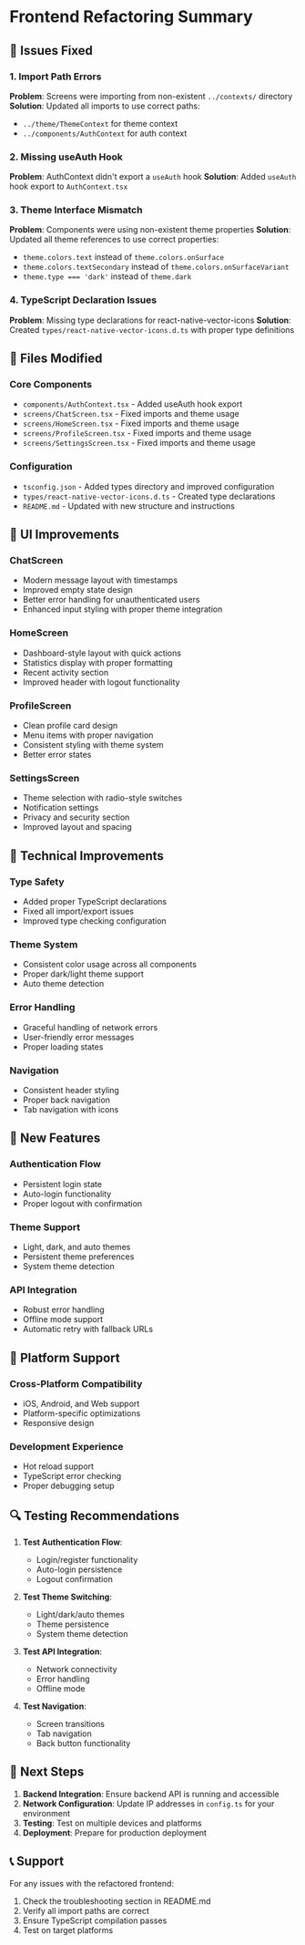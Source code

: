 # Frontend Refactoring Summary

## 🚨 Issues Fixed

### 1. Import Path Errors
**Problem**: Screens were importing from non-existent `../contexts/` directory
**Solution**: Updated all imports to use correct paths:
- `../theme/ThemeContext` for theme context
- `../components/AuthContext` for auth context

### 2. Missing useAuth Hook
**Problem**: AuthContext didn't export a `useAuth` hook
**Solution**: Added `useAuth` hook export to `AuthContext.tsx`

### 3. Theme Interface Mismatch
**Problem**: Components were using non-existent theme properties
**Solution**: Updated all theme references to use correct properties:
- `theme.colors.text` instead of `theme.colors.onSurface`
- `theme.colors.textSecondary` instead of `theme.colors.onSurfaceVariant`
- `theme.type === 'dark'` instead of `theme.dark`

### 4. TypeScript Declaration Issues
**Problem**: Missing type declarations for react-native-vector-icons
**Solution**: Created `types/react-native-vector-icons.d.ts` with proper type definitions

## 📁 Files Modified

### Core Components
- `components/AuthContext.tsx` - Added useAuth hook export
- `screens/ChatScreen.tsx` - Fixed imports and theme usage
- `screens/HomeScreen.tsx` - Fixed imports and theme usage
- `screens/ProfileScreen.tsx` - Fixed imports and theme usage
- `screens/SettingsScreen.tsx` - Fixed imports and theme usage

### Configuration
- `tsconfig.json` - Added types directory and improved configuration
- `types/react-native-vector-icons.d.ts` - Created type declarations
- `README.md` - Updated with new structure and instructions

## 🎨 UI Improvements

### ChatScreen
- Modern message layout with timestamps
- Improved empty state design
- Better error handling for unauthenticated users
- Enhanced input styling with proper theme integration

### HomeScreen
- Dashboard-style layout with quick actions
- Statistics display with proper formatting
- Recent activity section
- Improved header with logout functionality

### ProfileScreen
- Clean profile card design
- Menu items with proper navigation
- Consistent styling with theme system
- Better error states

### SettingsScreen
- Theme selection with radio-style switches
- Notification settings
- Privacy and security section
- Improved layout and spacing

## 🔧 Technical Improvements

### Type Safety
- Added proper TypeScript declarations
- Fixed all import/export issues
- Improved type checking configuration

### Theme System
- Consistent color usage across all components
- Proper dark/light theme support
- Auto theme detection

### Error Handling
- Graceful handling of network errors
- User-friendly error messages
- Proper loading states

### Navigation
- Consistent header styling
- Proper back navigation
- Tab navigation with icons

## 🚀 New Features

### Authentication Flow
- Persistent login state
- Auto-login functionality
- Proper logout with confirmation

### Theme Support
- Light, dark, and auto themes
- Persistent theme preferences
- System theme detection

### API Integration
- Robust error handling
- Offline mode support
- Automatic retry with fallback URLs

## 📱 Platform Support

### Cross-Platform Compatibility
- iOS, Android, and Web support
- Platform-specific optimizations
- Responsive design

### Development Experience
- Hot reload support
- TypeScript error checking
- Proper debugging setup

## 🔍 Testing Recommendations

1. **Test Authentication Flow**:
   - Login/register functionality
   - Auto-login persistence
   - Logout confirmation

2. **Test Theme Switching**:
   - Light/dark/auto themes
   - Theme persistence
   - System theme detection

3. **Test API Integration**:
   - Network connectivity
   - Error handling
   - Offline mode

4. **Test Navigation**:
   - Screen transitions
   - Tab navigation
   - Back button functionality

## 🎯 Next Steps

1. **Backend Integration**: Ensure backend API is running and accessible
2. **Network Configuration**: Update IP addresses in `config.ts` for your environment
3. **Testing**: Test on multiple devices and platforms
4. **Deployment**: Prepare for production deployment

## 📞 Support

For any issues with the refactored frontend:
1. Check the troubleshooting section in README.md
2. Verify all import paths are correct
3. Ensure TypeScript compilation passes
4. Test on target platforms
